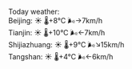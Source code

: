 Today weather:  
Beijing: ☀️ 🌡️+8°C 🌬️→7km/h  
Tianjin: ☀️ 🌡️+10°C 🌬️←7km/h  
Shijiazhuang: ☀️ 🌡️+9°C 🌬️↘15km/h  
Tangshan: ☀️ 🌡️+4°C 🌬️←6km/h  
